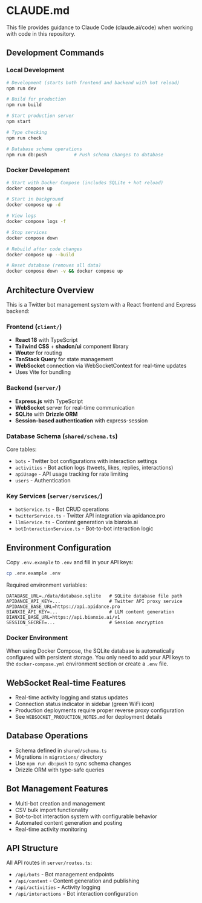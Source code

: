 # CLAUDE.md

This file provides guidance to Claude Code (claude.ai/code) when working with code in this repository.

## Development Commands

### Local Development
```bash
# Development (starts both frontend and backend with hot reload)
npm run dev

# Build for production
npm run build

# Start production server
npm start

# Type checking
npm run check

# Database schema operations
npm run db:push          # Push schema changes to database
```

### Docker Development
```bash
# Start with Docker Compose (includes SQLite + hot reload)
docker compose up

# Start in background
docker compose up -d

# View logs
docker compose logs -f

# Stop services
docker compose down

# Rebuild after code changes
docker compose up --build

# Reset database (removes all data)
docker compose down -v && docker compose up
```

## Architecture Overview

This is a Twitter bot management system with a React frontend and Express backend:

### Frontend (`client/`)
- **React 18** with TypeScript
- **Tailwind CSS** + **shadcn/ui** component library
- **Wouter** for routing
- **TanStack Query** for state management
- **WebSocket** connection via WebSocketContext for real-time updates
- Uses Vite for bundling

### Backend (`server/`)
- **Express.js** with TypeScript
- **WebSocket** server for real-time communication
- **SQLite** with **Drizzle ORM**
- **Session-based authentication** with express-session

### Database Schema (`shared/schema.ts`)
Core tables:
- `bots` - Twitter bot configurations with interaction settings
- `activities` - Bot action logs (tweets, likes, replies, interactions)
- `apiUsage` - API usage tracking for rate limiting
- `users` - Authentication

### Key Services (`server/services/`)
- `botService.ts` - Bot CRUD operations
- `twitterService.ts` - Twitter API integration via apidance.pro
- `llmService.ts` - Content generation via bianxie.ai
- `botInteractionService.ts` - Bot-to-bot interaction logic

## Environment Configuration

Copy `.env.example` to `.env` and fill in your API keys:
```bash
cp .env.example .env
```

Required environment variables:
```env
DATABASE_URL=./data/database.sqlite   # SQLite database file path
APIDANCE_API_KEY=...                  # Twitter API proxy service
APIDANCE_BASE_URL=https://api.apidance.pro
BIANXIE_API_KEY=...                   # LLM content generation
BIANXIE_BASE_URL=https://api.bianxie.ai/v1
SESSION_SECRET=...                    # Session encryption
```

### Docker Environment
When using Docker Compose, the SQLite database is automatically configured with persistent storage. You only need to add your API keys to the `docker-compose.yml` environment section or create a `.env` file.

## WebSocket Real-time Features

- Real-time activity logging and status updates
- Connection status indicator in sidebar (green WiFi icon)
- Production deployments require proper reverse proxy configuration
- See `WEBSOCKET_PRODUCTION_NOTES.md` for deployment details

## Database Operations

- Schema defined in `shared/schema.ts`
- Migrations in `migrations/` directory
- Use `npm run db:push` to sync schema changes
- Drizzle ORM with type-safe queries

## Bot Management Features

- Multi-bot creation and management
- CSV bulk import functionality
- Bot-to-bot interaction system with configurable behavior
- Automated content generation and posting
- Real-time activity monitoring

## API Structure

All API routes in `server/routes.ts`:
- `/api/bots` - Bot management endpoints
- `/api/content` - Content generation and publishing
- `/api/activities` - Activity logging
- `/api/interactions` - Bot interaction configuration